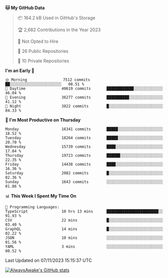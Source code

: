 <!--START_SECTION:waka-->
**🐱 My GitHub Data** 

> 📦 164.2 kB Used in GitHub's Storage 
 > 
> 🏆 2,682 Contributions in the Year 2023
 > 
> 🚫 Not Opted to Hire
 > 
> 📜 26 Public Repositories 
 > 
> 🔑 10 Private Repositories 
 > 
**I'm an Early 🐤** 

```text
🌞 Morning                7512 commits        ██░░░░░░░░░░░░░░░░░░░░░░░   08.51 % 
🌆 Daytime                40619 commits       ████████████░░░░░░░░░░░░░   46.04 % 
🌃 Evening                36277 commits       ██████████░░░░░░░░░░░░░░░   41.12 % 
🌙 Night                  3822 commits        █░░░░░░░░░░░░░░░░░░░░░░░░   04.33 % 
```
📅 **I'm Most Productive on Thursday** 

```text
Monday                   16341 commits       █████░░░░░░░░░░░░░░░░░░░░   18.52 % 
Tuesday                  18264 commits       █████░░░░░░░░░░░░░░░░░░░░   20.70 % 
Wednesday                15739 commits       ████░░░░░░░░░░░░░░░░░░░░░   17.84 % 
Thursday                 19723 commits       ██████░░░░░░░░░░░░░░░░░░░   22.35 % 
Friday                   14438 commits       ████░░░░░░░░░░░░░░░░░░░░░   16.36 % 
Saturday                 2082 commits        █░░░░░░░░░░░░░░░░░░░░░░░░   02.36 % 
Sunday                   1643 commits        ░░░░░░░░░░░░░░░░░░░░░░░░░   01.86 % 
```


📊 **This Week I Spent My Time On** 

```text
💬 Programming Languages: 
TypeScript               10 hrs 13 mins      ███████████████████████░░   91.93 % 
CSV                      22 mins             █░░░░░░░░░░░░░░░░░░░░░░░░   03.40 % 
GraphQL                  14 mins             █░░░░░░░░░░░░░░░░░░░░░░░░   02.22 % 
JSON                     10 mins             ░░░░░░░░░░░░░░░░░░░░░░░░░   01.56 % 
YAML                     3 mins              ░░░░░░░░░░░░░░░░░░░░░░░░░   00.52 % 
```


 Last Updated on 07/11/2023 15:15:37 UTC
<!--END_SECTION:waka-->

[![AlwaysAwake's GitHub stats](https://github-readme-stats.vercel.app/api?username=AlwaysAwake&show_icons=true&theme=github_dark&count_private=true)](https://github.com/AlwaysAwake/AlwaysAwake)
